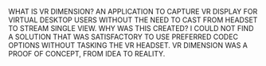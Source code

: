WHAT IS VR DIMENSION? AN APPLICATION TO CAPTURE VR DISPLAY FOR VIRTUAL DESKTOP USERS WITHOUT THE NEED TO CAST FROM HEADSET TO STREAM SINGLE VIEW. 
WHY WAS THIS CREATED? I COULD NOT FIND A SOLUTION THAT WAS SATISFACTORY TO USE PREFERRED CODEC OPTIONS WITHOUT TASKING THE VR HEADSET. VR DIMENSION WAS A PROOF OF CONCEPT, FROM IDEA TO REALITY.
